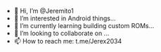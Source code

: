 - 👋 Hi, I’m @Jeremito1
- 👀 I’m interested in Android things...
- 🌱 I’m currently learning building custom ROMs...
- 💞️ I’m looking to collaborate on ...
- 📫 How to reach me: t.me/Jerex2034

<!---
Jeremito1/Jeremito1 is a ✨ special ✨ repository because its `README.md` (this file) appears on your GitHub profile.
You can click the Preview link to take a look at your changes.
--->
